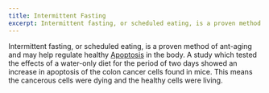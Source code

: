 ```yaml
---
title: Intermittent Fasting
excerpt: Intermittent fasting, or scheduled eating, is a proven method of ant-aging and may help regulate natural cell death with in the body.
---
```


Intermittent fasting, or scheduled eating, is a proven method of ant-aging and may help regulate healthy [Apoptosis]() in the body. A study which tested the effects of a water-only diet for the period of two days showed an increase in apoptosis of the colon cancer cells found in mice. This means the cancerous cells were dying and the healthy cells were living. 